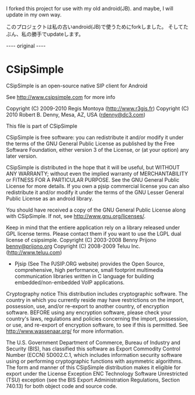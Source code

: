 I forked this project for use with my old android(JB).
and maybe, I will update in my own way.

このプロジェクトは私の古いandroid(JB)で使うためにforkしました。
そしてたぶん、私の勝手でupdateします。

---- original ----
# CSipSimple
CSipSimple is an open-source native SIP client for Android

See http://www.csipsimple.com for more info

Copyright (C) 2009-2010 Regis Montoya (http://www.r3gis.fr)
Copyright (C) 2010 Robert B. Denny, Mesa, AZ, USA (rdenny@dc3.com)

This file is part of CSipSimple


CSipSimple is free software: you can redistribute it and/or modify
it under the terms of the GNU General Public License as published by
the Free Software Foundation, either version 3 of the License, or
(at your option) any later version.

CSipSimple is distributed in the hope that it will be useful,
but WITHOUT ANY WARRANTY; without even the implied warranty of
MERCHANTABILITY or FITNESS FOR A PARTICULAR PURPOSE.  See the
GNU General Public License for more details.
If you own a pjsip commercial license you can also redistribute it
and/or modify it under the terms of the GNU Lesser General Public License
as an android library.

You should have received a copy of the GNU General Public License
along with CSipSimple.  If not, see <http://www.gnu.org/licenses/>.


Keep in mind that the entiere application rely on a library 
released under GPL license terms. Please contact them
if you want to use the LGPL dual license of csipsimple.
Copyright (C) 2003-2008 Benny Prijono <benny@prijono.org>
Copyright (C) 2008-2009 Teluu Inc. (http://www.teluu.com)
- Pjsip (See The PJSIP.ORG website)
provides the Open Source, comprehensive, high performance, small 
footprint multimedia communication libraries written in C language 
for building embedded/non-embedded VoIP applications. 

Cryptography notice
This distribution includes cryptographic software. The country 
in which you currently reside may have restrictions on the import,
possession, use, and/or re-export to another country, of 
encryption software. BEFORE using any encryption software, please 
check your country's laws, regulations and policies concerning 
the import, possession, or use, and re-export of encryption 
software, to see if this is permitted.
See <http://www.wassenaar.org/> for more information.

The U.S. Government Department of Commerce, Bureau of Industry and Security 
(BIS), has classified this software as Export Commodity Control Number 
(ECCN) 5D002.C.1, which includes information security software using or 
performing cryptographic functions with asymmetric algorithms. 
The form and manner of this CSipSimple distribution makes it eligible for 
export under the License Exception ENC Technology Software Unrestricted (TSU) 
exception (see the BIS Export Administration Regulations, Section 740.13) 
for both object code and source code.
